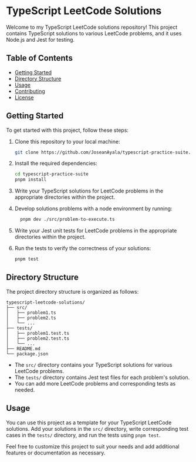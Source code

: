 # TypeScript LeetCode Solutions

Welcome to my TypeScript LeetCode solutions repository! This project contains TypeScript solutions to various LeetCode problems, and it uses Node.js and Jest for testing.

## Table of Contents

- [Getting Started](#getting-started)
- [Directory Structure](#directory-structure)
- [Usage](#usage)
- [Contributing](#contributing)
- [License](#license)

## Getting Started

To get started with this project, follow these steps:

1. Clone this repository to your local machine:

   ```bash
   git clone https://github.com/JoseanAyala/typescript-practice-suite.git
   ```

1. Install the required dependencies:

   ```bash
   cd typescript-practice-suite
   pnpm install
   ```

1. Write your TypeScript solutions for LeetCode problems in the appropriate directories within the project.

1. Develop solutions problems with a node environment by running:

   ```bash
     pnpm dev ./src/problem-to-execute.ts
   ```

1. Write your Jest unit tests for LeetCode problems in the appropriate directories within the project.

1. Run the tests to verify the correctness of your solutions:

   ```bash
   pnpm test
   ```

## Directory Structure

The project directory structure is organized as follows:

```
typescript-leetcode-solutions/
├── src/
│   ├── problem1.ts
│   ├── problem2.ts
│   └── ...
├── tests/
│   ├── problem1.test.ts
│   ├── problem2.test.ts
│   └── ...
├── README.md
└── package.json
```

- The `src/` directory contains your TypeScript solutions for various LeetCode problems.
- The `tests/` directory contains Jest test files for each problem's solution.
- You can add more LeetCode problems and corresponding tests as needed.

## Usage

You can use this project as a template for your TypeScript LeetCode solutions. Add your solutions in the `src/` directory, write corresponding test cases in the `tests/` directory, and run the tests using `pnpm test`.

Feel free to customize this project to suit your needs and add additional features or documentation as necessary.
